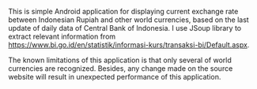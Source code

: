 This is simple Android application for displaying current exchange rate between Indonesian Rupiah and other world currencies, based on the last update of daily data of Central Bank of Indonesia. I use JSoup library to extract relevant information from https://www.bi.go.id/en/statistik/informasi-kurs/transaksi-bi/Default.aspx.

The known limitations of this application is that only several of world currencies are recognized. Besides, any change made on the source website will result in unexpected performance of this application.
